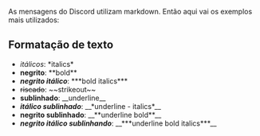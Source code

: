 As mensagens do Discord utilizam markdown. Então aqui vai os exemplos mais utilizados:

## Formatação de texto

- _itálicos_: \*italics\*
- **negrito**: \*\*bold\*\*
- **_negrito itálico_**: \*\*\*bold italics\*\*\*
- ~~riscado~~: \~\~strikeout\~\~
- **sublinhado**: \_\_underline\_\_
- **_itálico sublinhado_**: \_\_\*underline - italics\*\_\_
- ****negrito sublinhado****: \_\_\*\*underline bold\*\*\_\_
- ****_negrito itálico sublinhando_****: \_\_\*\*\*underline bold italics\*\*\*\_\_
